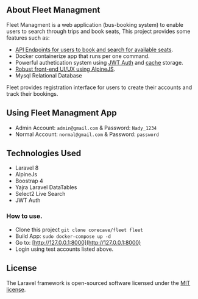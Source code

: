 ## About Fleet Managment

Fleet Managment is a web application (bus-booking
system) to enable users to search through trips and book seats, This project provides some features such as:

-   [API Endpoints for users to book and search for available seats](https://documenter.getpostman.com/view/12757027/TzJsexHM).
-   Docker containerize app that runs per one command.
-   Powerful authetication system using [JWT Auth](https://jwt-auth.readthedocs.io/en/develop/laravel-installation/) and [cache](https://laravel.com/docs/cache) storage.
-   [Robust front-end UI/UX using AlpineJS](https://github.com/alpinejs/alpine).
-   Mysql Relational Database

Fleet provides registration interface for users to create their accounts and track their bookings.

## Using Fleet Managment App

-   Admin Account: `admin@gmail.com` & Password: `Nady_1234`
-   Normal Account: `normal@gmail.com` & Password: `password`

## Technologies Used

-   Laravel 8
-   AlpineJs
-   Boostrap 4
-   Yajra Laravel DataTables
-   Select2 Live Search
-   JWT Auth

### How to use.

-   Clone this project `git clone corecave/fleet fleet`
-   Build App: `sudo docker-compose up -d`
-   Go to: [http://127.0.0.1:8000](http://127.0.0.1:8000)
-   Login using test accounts listed above.

## License

The Laravel framework is open-sourced software licensed under the [MIT license](https://opensource.org/licenses/MIT).
